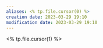 ```yaml
---
aliases: <% tp.file.cursor(0) %>
creation date: 2023-03-29 19:10
modification date: 2023-03-29 19:10
---
```


<% tp.file.cursor(1) %>



